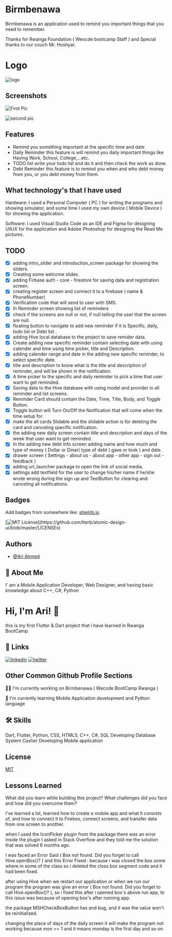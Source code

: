 
# Birmbenawa

Birmbenawa is an application used to remind you important things that you need to remember.

Thanks for Rwanga Foundation ( Weocde bootcamp Staff ) and Special thanks to our couch Mr. Hoshyar.

# Logo

![logo](https://user-images.githubusercontent.com/59537867/188266244-d5e4f74a-acf7-4afa-921b-b128a7ce092c.png)

## Screenshots

![First Pic](https://user-images.githubusercontent.com/59537867/188735923-c3e5c6fb-3cb0-44cc-813f-60db17c6c08f.png)

![second pic](https://user-images.githubusercontent.com/59537867/188736056-3adf9d4a-37e5-44d1-99a4-81a68da2ee8d.png)

## Features

- Remind you something important at the specific time and date
- Daily Reminder this feature is will remind you daily important things like Having Work, School, College,...etc.
- TODO list write your todo list and do it and then check the work as done.
- Debt Reminder this feature is to remind you when and who debt money from you, or you debt money from them.  

## What technology's that I have used

Hardware:
I used a Personal Computer ( PC ) for writing the programs and showing simulator, and some time I used my own device ( Mobile Device ) for showing the application.

Software:
I used Visual Studio Code as an IDE and Figma for designing UIlUX for the application and Adobe Photoshop for designing the Read Me pictures.

## TODO

- [x]  adding intro_slider and introduction_screen package for showing the sliders.
- [x]  Creating some welcome slides.
- [x]  adding Firbase auth - core - firestore for saving data and registration screen.
- [x]  creating register screen and connect it to a firebase ( name & PhoneNumber)
- [x]  Verification code that will send to user with SMS.
- [x]  In Reminder screen showing list of reminders
- [x]  check if the screens are null or not, if null telling the user that the screen are null.
- [x]  floating button to navigate to add new reminder if it is Specific, daily, todo list or Debt list .
- [x]  adding Hive local database to the project to save remider data.
- [x]  Create adding new specific reminder contain selecting date with using calender and time using time picker, title and Description.
- [x]  adding calender range and date in the adding new specific reminder, to select specific date.
- [x]  title and description to know what is the title and description of reminder, and will be shown in the notification.
- [x]  A time picker to the specific and daily reminder to pick a time that user want to get reminded.
- [x]  Saving data to the Hive database with using model and provider in all reminder and list screens.
- [x]  Reminder Card should contain the Date, Time, Title, Body, and Toggle Button.
- [x]  Toggle button will Turn On/Off the Notification that will come when the time setup for.
- [x]  make the all cards Slidable and the slidable action is for deleting the card and canceling specific notification.
- [x]  the adding new daily screen contain title and description and days of the week that user want to get reminded.
- [x]  In the adding new debt info screen adding name and how much and type of money ( Dollar or Dinar) type of debt ( gave or took ) and date.
- [x]  drawer screen ( Settings - about us - about app - other app - sign out - feedback )
- [x]  adding url_launcher package to open the link of social media.
- [x]  settings add textfield for the user to change his/her name if he/she wrote wrong during the sign up and TextButton for clearing and canceling all notifications.

## Badges

Add badges from somewhere like: [shields.io](https://shields.io/)

[![MIT License](https://img.shields.io/apm/l/atomic-design-ui.svg?)](https://github.com/tterb/atomic-design-ui/blob/master/LICENSEs)

## Authors

- [@Ari Ahmed](https://github.com/areeahmed)

## 🚀 About Me

I' am a Mobile Application Developer, Web Designer, and having basic knowledge about C++, C#, Python

# Hi, I'm Ari! 👋

this is my first Flutter & Dart project that i have learned in Rwanga BootCamp.

## 🔗 Links

[![linkedin](https://img.shields.io/badge/linkedin-0A66C2?style=for-the-badge&logo=linkedin&logoColor=white)](https://www.linkedin.com/in/ari-ahmed-b78b761ab/)
[![twitter](https://img.shields.io/badge/twitter-1DA1F2?style=for-the-badge&logo=twitter&logoColor=white)](https://twitter.com/ari_ahmed_I_20)

## Other Common Github Profile Sections

👩‍💻 I'm currently working on Birmbenawa ( Wecode BootCamp Rwanga )

🧠 I'm currently learning Mobile Application development and Python language

## 🛠 Skills

Dart, Flutter, Python, CSS, HTML5, C++, C#, SQL
Developing Database System Casher
Developing Mobile application

## License

[MIT](https://choosealicense.com/licenses/mit/)

## Lessons Learned

What did you learn while building this project? What challenges did you face and how did you overcome them?

I've learned a lot, learned how to create a mobile app and what it consists of, and how to connect it to Firebes, connect screens, and transfer data from one screen to another.

when I used the IconPicker plugin from the package there was an error inside the plugin I asked in Stack Overflow and they told me the solution that was solved 6 months ago.

I was faced an Error Said ( Box not found. Did you forget to call Hive.openBox()? ) and this Error Fixed : because i was closed the box some where in some of the class so i deleted the closs box segment code and it had been fixed.

after using Hive when we restart our application or when we run our program the program was give an error
( Box not found. Did you forget to call Hive.openBox()? ), so i fixed this after i opened box's above run app, to this issus was because of opening box's after running app.

the package MSHCheckBoxButton has and bug, and it was the value won't be reinitialized.

changing the place of days of the daily screen it will make the program not working because mon == 1 and it means
monday is the first day and so on.
